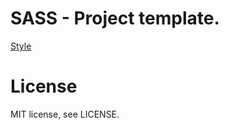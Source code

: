# SASS - Project template.

[Style](https://sass-lang.com/documentation/cli/dart-sass#style)

# License

MIT license, see LICENSE.
